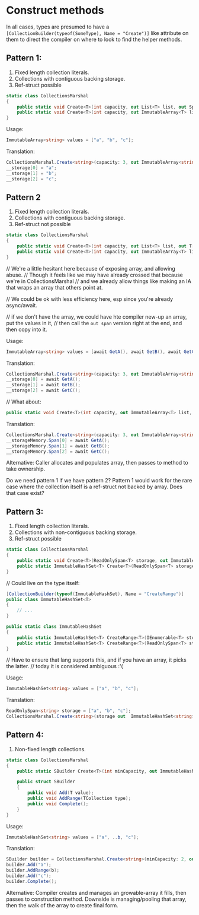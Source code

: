 # Construct methods

In all cases, types are presumed to have a `[CollectionBuilder(typeof(SomeType), Name = "Create")]` like attribute on them to direct the compiler on where to look to find the helper methods.

## Pattern 1:

1. Fixed length collection literals.
2. Collections with contiguous backing storage.
3. Ref-struct possible

```c#
static class CollectionsMarshal
{
    public static void Create<T>(int capacity, out List<T> list, out Span<T> storage); 
    public static void Create<T>(int capacity, out ImmutableArray<T> list, out Span<T> storage);
}
```

Usage:

```c#
ImmutableArray<string> values = ["a", "b", "c"];
```

Translation:

```c#
CollectionsMarshal.Create<string>(capacity: 3, out ImmutableArray<string> values, out Span<T> __storage);
__storage[0] = "a";
__storage[1] = "b";
__storage[2] = "c";
```

## Pattern 2

1. Fixed length collection literals.
2. Collections with contiguous backing storage.
3. Ref-struct not possible

```c#
static class CollectionsMarshal
{
    public static void Create<T>(int capacity, out List<T> list, out T[] storage); 
    public static void Create<T>(int capacity, out ImmutableArray<T> list, out T[] storage);
}
```

// We're a little hesitant here because of exposing array, and allowing abuse.
// Though it feels like we may have already crossed that because we're in CollectionsMarshal
// and we already allow things like making an IA that wraps an array that others point at.

// We could be ok with less efficiency here, esp since you're already async/await.

// if we don't have the array, we could have hte compiler new-up an array, put the values in it,
// then call the `out span` version right at the end, and then copy into it.



Usage:

```c#
ImmutableArray<string> values = [await GetA(), await GetB(), await GetC()];
```

Translation:

```c#
CollectionsMarshal.Create<string>(capacity: 3, out ImmutableArray<string> values, out T[] __storage);
__storage[0] = await GetA();
__storage[1] = await GetB();
__storage[2] = await GetC();
```


// What about:

```c#
public static void Create<T>(int capacity, out ImmutableArray<T> list, out Memory<T> storage);
```

Translation:

```c#
CollectionsMarshal.Create<string>(capacity: 3, out ImmutableArray<string> values, out Memory<T> __storageMemory);
__storageMemory.Span[0] = await GetA();
__storageMemory.Span[1] = await GetB();
__storageMemory.Span[2] = await GetC();
```


Alternative: Caller allocates and populates array, then passes to method to take ownership.

Do we need pattern 1 if we have pattern 2?  Pattern 1 would work for the rare case where the collection itself is a ref-struct not backed by array.  Does that case exist?

## Pattern 3:

1. Fixed length collection literals.
2. Collections with non-contiguous backing storage.
3. Ref-struct possible

```c#
static class CollectionsMarshal
{
    public static void Create<T>(ReadOnlySpan<T> storage, out ImmutableHashSet<T> set); 
    public static ImmutableHashSet<T> Create<T>(ReadOnlySpan<T> storage);
}
```

// Could live on the type itself:

```c#
[CollectionBuilder(typeof(ImmutableHashSet), Name = "CreateRange")]
public class ImmutableHashSet<T>
{
    // ...
}

public static class ImmutableHashSet
{
    public static ImmutableHashSet<T> CreateRange<T>(IEnumerable<T> storage);
    public static ImmutableHashSet<T> CreateRange<T>(ReadOnlySpan<T> storage);
}
```

// Have to ensure that lang supports this, and if you have an array, it picks the latter.
// today it is considered ambiguous :'(

Usage:

```c#
ImmutableHashSet<string> values = ["a", "b", "c"];
```

Translation:

```c#
ReadOnlySpan<string> storage = ["a", "b", "c"];
CollectionsMarshal.Create<string>(storage out  ImmutableHashSet<string> values);
```

## Pattern 4:

1. Non-fixed length collections.

```c#
static class CollectionsMarshal
{
    public static SBuilder Create<T>(int minCapacity, out ImmutableHashSet<T> set);

    public struct SBuilder
    {
        public void Add(T value);
        public void AddRange(TCollection type);
        public void Complete();
    }
}
```

Usage:

```c#
ImmutableHashSet<string> values = ["a", ..b, "c"];
```

Translation:

```c#
SBuilder builder = CollectionsMarshal.Create<string>(minCapacity: 2, out ImmutableHashSet<string> values);
builder.Add("a");
builder.AddRange(b);
builder.Add("c");
builder.Complete();
```

Alternative: Compiler creates and manages an growable-array it fills, then passes to construction method.  Downside is managing/pooling that array, then the walk of the array to create final form.